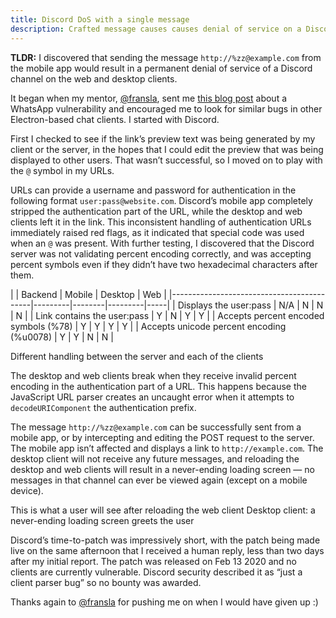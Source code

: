 ```yaml
---
title: Discord DoS with a single message
description: Crafted message causes causes denial of service on a Discord channel
---
```


**TLDR:** I discovered that sending the message `http://%zz@example.com` from the mobile app would result in a permanent denial of service of a Discord channel on the web and desktop clients.

<blog-hr />

It began when my mentor, [@fransla](https://twitter.com/fransla), sent me [this blog post](https://www.perimeterx.com/tech-blog/2020/whatsapp-fs-read-vuln-disclosure/) about a WhatsApp vulnerability and encouraged me to look for similar bugs in other Electron-based chat clients. I started with Discord.

First I checked to see if the link’s preview text was being generated by my client or the server, in the hopes that I could edit the preview that was being displayed to other users. That wasn’t successful, so I moved on to play with the `@` symbol in my URLs.

URLs can provide a username and password for authentication in the following format `user:pass@website.com`. Discord’s mobile app completely stripped the authentication part of the URL, while the desktop and web clients left it in the link. This inconsistent handling of authentication URLs immediately raised red flags, as it indicated that special code was used when an `@` was present. With further testing, I discovered that the Discord server was not validating percent encoding correctly, and was accepting percent symbols even if they didn’t have two hexadecimal characters after them.

<blog-before-table />
|                                           | Backend | Mobile | Desktop | Web |
|-------------------------------------------|---------|--------|---------|-----|
| Displays the user:pass                    | N/A     | N      | N       | N   |
| Link contains the user:pass               | Y       | N      | Y       | Y   |
| Accepts percent encoded symbols (%78)     | Y       | Y      | Y       | Y   |
| Accepts unicode percent encoding (%u0078) | Y       | Y      | N       | N   |

<blog-caption>Different handling between the server and each of the clients</blog-caption>
<blog-after-table />

The desktop and web clients break when they receive invalid percent encoding in the authentication part of a URL. This happens because the JavaScript URL parser creates an uncaught error when it attempts to `decodeURIComponent` the authentication prefix.

The message `http://%zz@example.com` can be successfully sent from a mobile app, or by intercepting and editing the POST request to the server. The mobile app isn’t affected and displays a link to `http://example.com`. The desktop client will not receive any future messages, and reloading the desktop and web clients will result in a never-ending loading screen — no messages in that channel can ever be viewed again (except on a mobile device).

<blog-img src="discord_1.png">
  This is what a user will see after reloading the web client
</blog-img>

<blog-img src="discord_2.png">
  Desktop client: a never-ending loading screen greets the user
</blog-img>

<blog-hr />

Discord’s time-to-patch was impressively short, with the patch being made live on the same afternoon that I received a human reply, less than two days after my initial report. The patch was released on Feb 13 2020 and no clients are currently vulnerable. Discord security described it as “just a client parser bug” so no bounty was awarded.

<blog-hr />

Thanks again to [@fransla](https://twitter.com/fransla) for pushing me on when I would have given up :)
